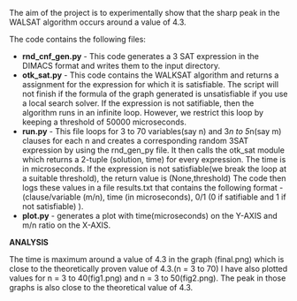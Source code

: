 The aim of the project is to experimentally show that the sharp peak in the WALSAT algorithm occurs around a value of 4.3.

The code contains the following files:
- **rnd_cnf_gen.py** - This code generates a 3 SAT expression in the DIMACS format and writes them to the input directory.
- **otk_sat.py** - This code contains the WALKSAT algorithm and returns a assignment for the expression for which it is satisfiable. The script will not finish if the formula of the graph generated is unsatisfiable if you use a local search solver. If the expression is not satifiable, then the algorithm runs in an infinite loop. However, we restrict this loop by keeping a threshold of 50000 microseconds.
- **run.py** - This file loops for 3 to 70 variables(say n) and 3*n to 5*n(say m) clauses for each n and creates a corresponding random 3SAT expression by using the rnd_gen_py file. It then calls the otk_sat module which returns a 2-tuple (solution, time) for every expression. The time is in microseconds. If the expression is not satisfiable(we break the loop at a suitable threshold), the return value is (None,threshold)   The code then logs these values in a file results.txt that contains the following format - (clause/variable (m/n), time (in microseconds), 0/1 (0 if satifiable and 1 if not satisfiable) ).
- **plot.py** - generates a plot with time(microseconds) on the Y-AXIS and m/n ratio on the X-AXIS.

**ANALYSIS**

The time is maximum around a value of 4.3 in the graph (final.png) which is close to the theoretically proven value of 4.3.(n = 3 to 70)
I have also plotted values for n = 3 to 40(fig1.png) and n = 3 to 50(fig2.png). The peak in those graphs is also close to the theoretical value of 4.3.



